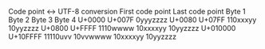 Code point ↔ UTF-8 conversion First code point 	Last code point 	Byte 1 	Byte 2 	Byte 3 	Byte 4
U+0000 	U+007F 	0yyyzzzz
U+0080 	U+07FF 	110xxxyy 	10yyzzzz
U+0800 	U+FFFF 	1110wwww 	10xxxxyy 	10yyzzzz
U+010000 	U+10FFFF 	11110uvv 	10vvwwww 	10xxxxyy 	10yyzzzz
